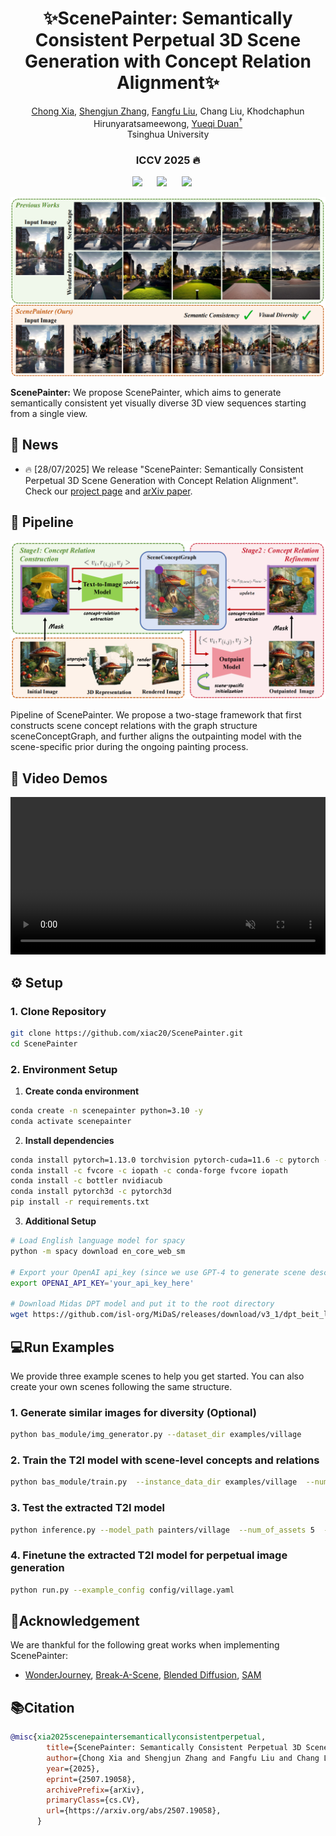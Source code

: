 <div align="center">

# ✨ScenePainter: Semantically Consistent Perpetual 3D Scene Generation with Concept Relation Alignment✨

<p align="center">
<a href="https://xiac20.github.io/">Chong Xia</a>,
                <a href="https://shengjun-zhang.github.io/">Shengjun Zhang</a>,
                <a href="https://liuff19.github.io/">Fangfu Liu</a>,
                Chang Liu,
                Khodchaphun Hirunyaratsameewong,
                <a href="https://duanyueqi.github.io/">Yueqi Duan<sup>†</sup></a>
<br>
    Tsinghua University     
</p>
<h3 align="center">ICCV 2025 🔥</h3>
<a href="https://arxiv.org/abs/2507.19058"><img src='https://img.shields.io/badge/arXiv-2507.02813-b31b1b.svg'></a> &nbsp;&nbsp;&nbsp;&nbsp;
<a href="https://xiac20.github.io/ScenePainter"><img src='https://img.shields.io/badge/Project-Page-Green'></a> &nbsp;&nbsp;&nbsp;&nbsp;
<!-- <a href="https://huggingface.co/chijw/LangScene-X"><img src='https://img.shields.io/badge/LangSceneX-huggingface-yellow'></a> &nbsp;&nbsp;&nbsp;&nbsp; -->
<a><img src='https://img.shields.io/badge/License-MIT-blue'></a> &nbsp;&nbsp;&nbsp;&nbsp;

![Teaser Visualization](assets/teaser.png)
</div>

**ScenePainter:** We propose ScenePainter, which aims to generate semantically consistent yet visually diverse 3D view sequences starting from a single view.

## 📢 News
- 🔥 [28/07/2025] We release "ScenePainter: Semantically Consistent Perpetual 3D Scene Generation with Concept Relation Alignment". Check our [project page](https://xiac20.github.io/ScenePainter) and [arXiv paper](https://arxiv.org/abs/2507.19058).

## 🌟 Pipeline

![Pipeline Visualization](assets/pipeline.png)

Pipeline of ScenePainter. We propose a two-stage framework that first constructs scene concept relations with the graph structure sceneConceptGraph, and further aligns the outpainting model with the scene-specific prior during the ongoing painting process.


## 🎨 Video Demos

<video width="100%" controls autoplay loop muted>
  <source src="assets/demo.mp4" type="video/mp4">
</video>

## ⚙️ Setup

### 1. Clone Repository
```bash
git clone https://github.com/xiac20/ScenePainter.git
cd ScenePainter
```
### 2. Environment Setup

1. **Create conda environment**

```bash
conda create -n scenepainter python=3.10 -y
conda activate scenepainter
```
2. **Install dependencies**
```bash
conda install pytorch=1.13.0 torchvision pytorch-cuda=11.6 -c pytorch -c nvidia
conda install -c fvcore -c iopath -c conda-forge fvcore iopath
conda install -c bottler nvidiacub
conda install pytorch3d -c pytorch3d
pip install -r requirements.txt
```

3. **Additional Setup**
```bash
# Load English language model for spacy
python -m spacy download en_core_web_sm

# Export your OpenAI api_key (since we use GPT-4 to generate scene descriptions)
export OPENAI_API_KEY='your_api_key_here'

# Download Midas DPT model and put it to the root directory
wget https://github.com/isl-org/MiDaS/releases/download/v3_1/dpt_beit_large_512.pt
```

<!-- ### 3. Model Checkpoints
The checkpoints of SAM, SAM2 and fine-tuned CogVideoX can be downloaded from our [huggingface repository](https://huggingface.co/chijw/LangScene-X). -->

## 💻Run Examples

We provide three example scenes to help you get started. You can also create your own scenes following the same structure.

### 1. Generate similar images for diversity (Optional)

```bash
python bas_module/img_generator.py --dataset_dir examples/village
```

### 2. Train the T2I model with scene-level concepts and relations

```bash
python bas_module/train.py  --instance_data_dir examples/village  --num_of_assets 5  --initializer_tokens village sky house path stone  --no_prior_preservation  --phase1_train_steps 400  --phase2_train_steps 400  --output_dir painters/village  --log_checkpoints
```

### 3. Test the extracted T2I model

```bash
python inference.py --model_path painters/village  --num_of_assets 5  --output_path result.jpg
```

### 4. Finetune the extracted T2I model for perpetual image generation

```bash
python run.py --example_config config/village.yaml
```


## 🔗Acknowledgement

We are thankful for the following great works when implementing ScenePainter:

- [WonderJourney](https://github.com/KovenYu/WonderJourney), [Break-A-Scene](https://github.com/google/break-a-scene), [Blended Diffusion](https://github.com/omriav/blended-diffusion), [SAM](https://github.com/facebookresearch/segment-anything)

## 📚Citation

```bibtex
@misc{xia2025scenepaintersemanticallyconsistentperpetual,
        title={ScenePainter: Semantically Consistent Perpetual 3D Scene Generation with Concept Relation Alignment}, 
        author={Chong Xia and Shengjun Zhang and Fangfu Liu and Chang Liu and Khodchaphun Hirunyaratsameewong and Yueqi Duan},
        year={2025},
        eprint={2507.19058},
        archivePrefix={arXiv},
        primaryClass={cs.CV},
        url={https://arxiv.org/abs/2507.19058}, 
      }
```
